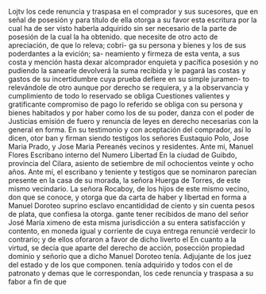 Lojtv los cede renuncia y traspasa en el comprador y sus sucesores, que en señal de posesión y para título de ella otorga a su favor esta escritura por la cual ha de ser visto haberla adquirido sin ser necesario de la parte de posesión de la cual la ha obtenido.
que necesite de otro acto de apreciación, de que lo releva; cobri- ga su persona y bienes y los de sus poderdantes a la evición; sa- neamiento y firmeza de esta venta, a sus costa y mención hasta dexar alcomprador enquieta y pacífica posesión y no pudiendo la
sanearle devolverá la suma recibida y le pagará las costas y gastos de su incertidumbre cuya prueba defiere en su simple juramen- to relevándole de otro aunque por derecho se requiera, y a la observancia y cumplimiento de todo lo reservado se obliga
Cuestiones valientes y gratificante compromiso de pago lo referido se obliga con su persona y bienes habitados y por haber como los de su poder, danza con el poder de Justicias emisión de fuero y renuncia de leyes en derecho necesarias con la general en forma. En
su testimonio y con aceptación del comprador, así lo dicen, otor
ban y firman siendo testigos los señores Eustaquio Polo, Jose
Maria Prado, y Jose Maria Pereanés vecinos y residentes.
Ante mi, Manuel Flores
Escribano interno del Numero
Libertad
En la ciudad de Guibdo, provincia del Cilara, asiento de setiembre de mil ochocientos veinte y ocho años. Ante mí, el escribano y teniente y testigos que se nominaron parecían presente en la casa de su morada, la señora Huerga de Torres, de este mismo vecindario.
La señora Rocaboy, de los hijos de este mismo vecino, don que se conoce, y otorga que da carta de haber y libertad en forma a Manuel Doroteo suprino esclavo encantididad de ciento y sin cuenta pesos de plata, que confiesa la otorga.
gante tener recibidos de mano del señor José María ximeno de esta misma jurisdicción a su entera satisfacción y contento, en moneda igual y corriente de cuya entrega renuncié
verdecir lo contrario; y de ellos oforaron a favor de dicho liverto el
En cuanto a la virtud, se decía que aparte del derecho de acción, posección propiedad dominio y señorío que a dicho Manuel Doroteo tenía. Adjujante de los juez del estado y de los que componen.
tenía adquirido y todos con el de patronato y demas que le correspondan, los cede renuncia y traspasa a su fabor a fin de que